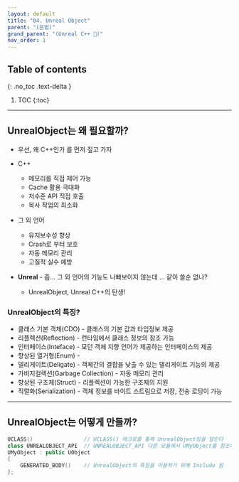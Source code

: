 ```yaml
---
layout: default
title: "04. Unreal Object"
parent: "(문법)"
grand_parent: "(Unreal C++ 🚀)"
nav_order: 1
---
```


## Table of contents
{: .no_toc .text-delta }

1. TOC
{:toc}

---

## UnrealObject는 왜 필요할까?

* 우선, 왜 C++인가 를 먼저 짚고 가자
* C++
    * 메모리를 직접 제어 가능
    * Cache 활용 극대화
    * 저수준 API 직접 호출
    * 복사 작업의 최소화
* 그 외 언어
    * 유지보수성 향상
    * Crash로 부터 보호
    * 자동 메모리 관리
    * 고질적 실수 예방

* **Unreal** - 흠... 그 외 언어의 기능도 나빠보이지 않는데 ... 같이 쓸순 없나?
    * UnrealObject, Unreal C++의 탄생!

### UnrealObject의 특징?

* 클래스 기본 객체(CDO) - 클래스의 기본 값과 타입정보 제공
* 리플렉션(Reflection) - 런타임에서 클래스 정보의 참조 가능
* 인터페이스(Inteface) - 모던 객체 지향 언어가 제공하는 인터페이스의 제공
* 향상된 열거형(Enum) -
* 델리게이트(Deligate) - 객체간의 결합을 낮출 수 있는 델리게이트 기능의 제공
* 가비지컬렉션(Garbage Collection) - 자동 메모리 관리
* 향상된 구조체(Struct) - 리플렉션이 가능한 구조체의 지원
* 직렬화(Serialization) - 객체 정보를 바이트 스트림으로 저장, 전송 로딩이 가능

---

## UnrealObject는 어떻게 만들까?

```cpp
UCLASS()                // UCLASS() 매크로를 톻해 UnrealObject임을 알린다
class UNREALOBJECT_API  // UNREALOBJECT_API 다른 모듈에서 UMyObject를 참조하게 도와준다
UMyObject : public UObject
{
	GENERATED_BODY()    // UnrealObject의 특징을 이용하기 위해 Include 됨
};
```